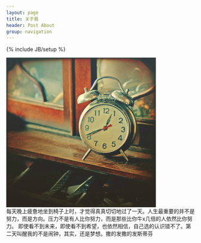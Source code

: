 ```yaml
---
layout: page
title: 关于我
header: Post About
group: navigation
---
```

{% include JB/setup %}
<div class ="span12" style="text-align:center;display: table-cell;vertical-align:middle;">
<img alt="闹钟" src="/images/article/clock.jpeg" style="vertical-align:middle;"/>
</div>
每天晚上疲惫地坐到椅子上时，才觉得真真切切地过了一天。人生最重要的并不是努力，而是方向。压力不是有人比你努力，而是那些比你牛x几倍的人依然比你努力。
即使看不到未来，即使看不到希望，也依然相信，自己选的认识错不了。第二天叫醒我的不是闹钟，其实，还是梦想。撒的发撒的发斯蒂芬